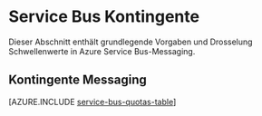 <properties 
    pageTitle="Microsoft Azure Service Bus Kontingente und Limits | Microsoft Azure"
    description="Grenzwerte und Vorgaben für Azure Service Bus"
    services="service-bus"
    documentationCenter="na"
    authors="sethmanheim"
    manager="timlt"
    editor="" />
<tags 
    ms.service="service-bus"
    ms.devlang="na"
    ms.topic="article"
    ms.tgt_pltfrm="na"
    ms.workload="na"
    ms.date="10/05/2016"
    ms.author="sethm" />

# <a name="service-bus-quotas"></a>Service Bus Kontingente

Dieser Abschnitt enthält grundlegende Vorgaben und Drosselung Schwellenwerte in Azure Service Bus-Messaging.

## <a name="messaging-quotas"></a>Kontingente Messaging

[AZURE.INCLUDE [service-bus-quotas-table](../../includes/service-bus-quotas-table.md)] 
